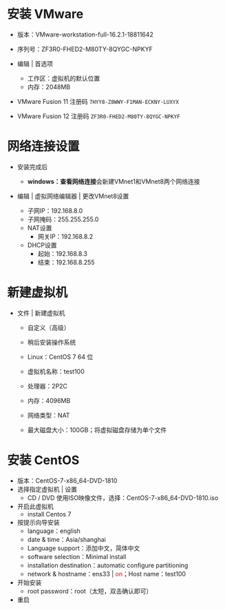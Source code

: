 # 安装 VMware

- 版本：VMware-workstation-full-16.2.1-18811642
- 序列号：ZF3R0-FHED2-M80TY-8QYGC-NPKYF
- 编辑 | 首选项
  - 工作区：虚拟机的默认位置
  - 内存：2048MB

- VMware Fusion 11 注册码 `7HYY8-Z8WWY-F1MAN-ECKNY-LUXYX` 
- VMware Fusion 12 注册码 `ZF3R0-FHED2-M80TY-8QYGC-NPKYF`



# 网络连接设置

- 安装完成后
  - **windows：查看网络连接**会新建VMnet1和VMnet8两个网络连接

- 编辑 | 虚拟网络编辑器 | 更改VMnet8设置
  - 子网IP：192.168.8.0
  - 子网掩码：255.255.255.0
  - NAT设置
    - 网关IP：192.168.8.2
  - DHCP设置
    - 起始：192.168.8.3
    - 结束：192.168.8.255



# 新建虚拟机

- 文件 | 新建虚拟机

  - 自定义（高级）

  - 稍后安装操作系统

  - Linux：CentOS 7 64 位
  - 虚拟机名称：test100

  - 处理器：2P2C
  - 内存：4096MB

  - 网络类型：NAT

  - 最大磁盘大小：100GB；将虚拟磁盘存储为单个文件



# 安装 CentOS

- 版本：CentOS-7-x86_64-DVD-1810
- 选择指定虚拟机 | 设置 
  - CD / DVD 使用ISO映像文件，选择：CentOS-7-x86_64-DVD-1810.iso
- 开启此虚拟机
  - install Centos 7
- 按提示向导安装
  - language：english
  - date & time：Asia/shanghai
  - Language support：添加中文，简体中文
  - software selection：Minimal install
  - installation destination：automatic configure  partitioning
  - network & hostname：ens33 | <font color=red>on</font>；Host name：test100
- 开始安装
  - root password：root（太短，双击确认即可）
- 重启

